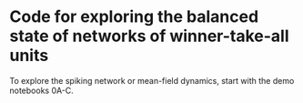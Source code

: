 # Code for exploring the balanced state of networks of winner-take-all units

To explore the spiking network or mean-field dynamics, start with the demo notebooks 0A-C.

